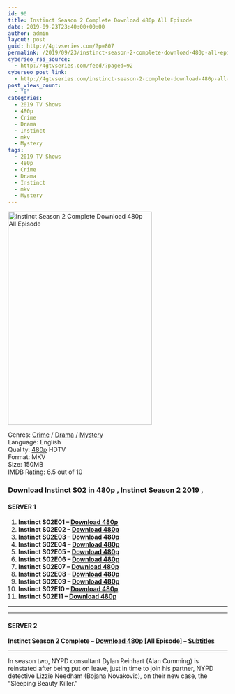 ```yaml
---
id: 90
title: Instinct Season 2 Complete Download 480p All Episode
date: 2019-09-23T23:40:00+00:00
author: admin
layout: post
guid: http://4gtvseries.com/?p=807
permalink: /2019/09/23/instinct-season-2-complete-download-480p-all-episode/
cyberseo_rss_source:
  - http://4gtvseries.com/feed/?paged=92
cyberseo_post_link:
  - http://4gtvseries.com/instinct-season-2-complete-download-480p-all-episode/
post_views_count:
  - "0"
categories:
  - 2019 TV Shows
  - 480p
  - Crime
  - Drama
  - Instinct
  - mkv
  - Mystery
tags:
  - 2019 TV Shows
  - 480p
  - Crime
  - Drama
  - Instinct
  - mkv
  - Mystery
---
```

<img loading="lazy" class="aligncenter" src="https://4.bp.blogspot.com/-K0sx5XroRc4/XYkHCORUrXI/AAAAAAAAAIM/hCJUWIHyQq4TrIIi_2_WeF44EZSht2ljgCK4BGAYYCw/s1600/Instinct%2BSeason%2B2.jpg" alt="Instinct Season 2 Complete Download 480p All Episode" width="330" height="488" />

Genres: <a href="http://4gtvseries.com/tag/crime/" data-wpel-link="internal">Crime</a> /&nbsp;<a href="http://4gtvseries.com/tag/drama/" data-wpel-link="internal">Drama</a> / <a href="http://4gtvseries.com/tag/mystery/" data-wpel-link="internal">Mystery</a>  
Language: English  
Quality:&nbsp;<a href="http://4gtvseries.com/tag/480p/" data-wpel-link="internal">480p</a>&nbsp;HDTV  
Format: MKV  
Size: 150MB  
IMDB Rating: 6.5 out of 10

### **Download Instinct S02 in 480p , Instinct Season 2 2019 ,&nbsp;**

#### <span><strong>SERVER 1</strong></span>

  1. **Instinct S02E01 – <a href="http://slink.dl480p.xyz/6pShZ" data-wpel-link="external" target="_blank" rel="nofollow external noopener noreferrer" class="wpel-icon-left"><i class="wpel-icon fa fa-download" aria-hidden="true"></i>Download 480p</a>**
  2. **Instinct S02E02 – <a href="http://slink.dl480p.xyz/N6A4Pw" data-wpel-link="external" target="_blank" rel="nofollow external noopener noreferrer" class="wpel-icon-left"><i class="wpel-icon fa fa-download" aria-hidden="true"></i>Download 480p</a>**
  3. **Instinct S02E03 – <a href="http://slink.dl480p.xyz/ojdGvC" data-wpel-link="external" target="_blank" rel="nofollow external noopener noreferrer" class="wpel-icon-left"><i class="wpel-icon fa fa-download" aria-hidden="true"></i>Download 480p</a>**
  4. **Instinct S02E04 – <a href="http://slink.dl480p.xyz/TDkl2bv" data-wpel-link="external" target="_blank" rel="nofollow external noopener noreferrer" class="wpel-icon-left"><i class="wpel-icon fa fa-download" aria-hidden="true"></i>Download 480p</a>**
  5. **Instinct S02E05 – <a href="http://slink.dl480p.xyz/ycFHWTnU" data-wpel-link="external" target="_blank" rel="nofollow external noopener noreferrer" class="wpel-icon-left"><i class="wpel-icon fa fa-download" aria-hidden="true"></i>Download 480p</a>**
  6. **Instinct S02E06 – <a href="http://slink.dl480p.xyz/3Tb2gwTq" data-wpel-link="external" target="_blank" rel="nofollow external noopener noreferrer" class="wpel-icon-left"><i class="wpel-icon fa fa-download" aria-hidden="true"></i>Download 480p</a>**
  7. **Instinct S02E07 – <a href="http://slink.dl480p.xyz/2RAz8" data-wpel-link="external" target="_blank" rel="nofollow external noopener noreferrer" class="wpel-icon-left"><i class="wpel-icon fa fa-download" aria-hidden="true"></i>Download 480p</a>**
  8. **Instinct S02E08 – <a href="http://slink.dl480p.xyz/PYLsTm" data-wpel-link="external" target="_blank" rel="nofollow external noopener noreferrer" class="wpel-icon-left"><i class="wpel-icon fa fa-download" aria-hidden="true"></i>Download 480p</a>**
  9. **Instinct S02E09 – <a href="http://slink.dl480p.xyz/7FMQ7RG" data-wpel-link="external" target="_blank" rel="nofollow external noopener noreferrer" class="wpel-icon-left"><i class="wpel-icon fa fa-download" aria-hidden="true"></i>Download 480p</a>**
 10. **Instinct S02E10 – <a href="http://slink.dl480p.xyz/2ZWNI" data-wpel-link="external" target="_blank" rel="nofollow external noopener noreferrer" class="wpel-icon-left"><i class="wpel-icon fa fa-download" aria-hidden="true"></i>Download 480p</a>**
 11. **Instinct S02E11 – <a href="http://slink.dl480p.xyz/kcWYma" data-wpel-link="external" target="_blank" rel="nofollow external noopener noreferrer" class="wpel-icon-left"><i class="wpel-icon fa fa-download" aria-hidden="true"></i>Download 480p</a>**

* * *

* * *

#### <span><strong>SERVER 2</strong></span>

**Instinct Season 2 Complete – <a href="http://dl480p.xyz/568/" data-wpel-link="external" target="_blank" rel="nofollow external noopener noreferrer" class="wpel-icon-left"><i class="wpel-icon fa fa-download" aria-hidden="true"></i>Download 480p</a> [All Episode] – <a href="https://subscene.com/subtitles/instinct-second-season" data-wpel-link="external" target="_blank" rel="nofollow external noopener noreferrer" class="wpel-icon-left"><i class="wpel-icon fa fa-download" aria-hidden="true"></i>Subtitles</a>**

* * *

In season two, NYPD consultant Dylan Reinhart (Alan Cumming) is reinstated after being put on leave, just in time to join his partner, NYPD detective Lizzie Needham (Bojana Novakovic), on their new case, the “Sleeping Beauty Killer.”

<div align="center">
</div>